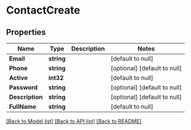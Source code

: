 # ContactCreate

## Properties
Name | Type | Description | Notes
------------ | ------------- | ------------- | -------------
**Email** | **string** |  | [default to null]
**Phone** | **string** |  | [optional] [default to null]
**Active** | **int32** |  | [default to null]
**Password** | **string** |  | [optional] [default to null]
**Description** | **string** |  | [optional] [default to null]
**FullName** | **string** |  | [default to null]

[[Back to Model list]](../README.md#documentation-for-models) [[Back to API list]](../README.md#documentation-for-api-endpoints) [[Back to README]](../README.md)


